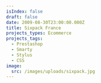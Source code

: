 ```yaml
---
isIndex: false
draft: false
date: 2009-08-30T23:00:00.000Z
title: Sixpack France
projects_types: Ecommerce
projects_tags:
  - Prestashop
  - Smarty
  - Stylus
  - CSS
image:
  src: /images/uploads/sixpack.jpg
---
```


